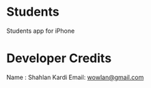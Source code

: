 Students
========

Students app for iPhone

Developer Credits
=============
Name : Shahlan Kardi
Email: <wowlan@gmail.com>